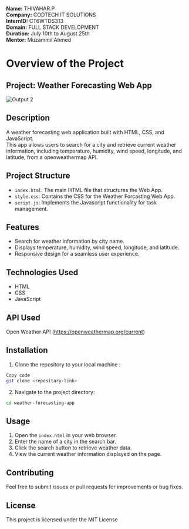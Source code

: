 **Name:** THIVAHAR.P<br>
**Company:** CODTECH IT SOLUTIONS<br>
**InternID:** CT6WTDS313<br>
**Domain:** FULL STACK DEVELOPMENT<br>
**Duration:** July 10th to August 25th<br>
**Mentor:** Muzammil Ahmed<br>

# Overview of the Project

## **Project:** Weather Forecasting Web App

![Output 2](https://github.com/user-attachments/assets/7f59672d-be0d-4681-8825-450ab61719c6)

## Description
A weather forecasting web application built with HTML, CSS, and JavaScript.<br>
This app allows users to search for a city and retrieve current weather information, including temperature, humidity, wind speed, longitude, and latitude, from a openweathermap API.

## Project Structure
- `index.html`: The main HTML file that structures the Web App.
- `style.css`: Contains the CSS for the Weather Forcasting Web App.
- `script.js`: Implements the Javascript functionality for task management.

## Features
- Search for weather information by city name.
- Displays temperature, humidity, wind speed, longitude, and latitude.
- Responsive design for a seamless user experience.

## Technologies Used
- HTML
- CSS
- JavaScript

## API Used
Open Weather API (https://openweathermap.org/current)

## Installation
1. Clone the repository to your local machine :
```bash
Copy code
git clone <repositary-link>
```
2. Navigate to the project directory:
```bash
cd weather-forecasting-app
```

## Usage
1. Open the `index.html` in your web browser.
2. Enter the name of a city in the search bar.
3. Click the search button to retrieve weather data.
4. View the current weather information displayed on the page.

## Contributing
Feel free to submit issues or pull requests for improvements or bug fixes.

## License
This project is licensed under the MIT License
